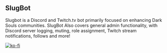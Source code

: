 ## SlugBot
Slugbot is a Discord and Twitch.tv bot primarily focused on enhancing Dark Souls communities. 
SlugBot Also covers general admin functionality, with Discord server logging, muting, role assignment, Twitch stream notifications, follows and more!

[![ko-fi](https://www.ko-fi.com/img/donate_sm.png)](https://ko-fi.com/G2G0NP0R)
